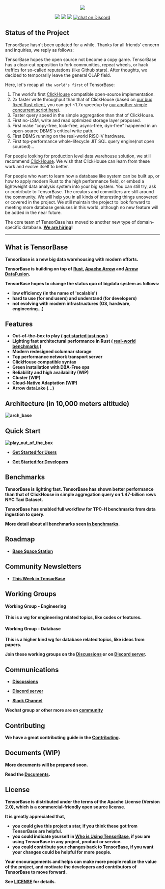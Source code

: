 
<p align="center">
    <img src="https://user-images.githubusercontent.com/237573/117403590-fba83180-af3a-11eb-9464-276af1ad1b80.png">
</p>

<p align="center">
<img src="https://img.shields.io/github/license/tensorbase/tensorbase">
<img src="https://img.shields.io/github/issues/tensorbase/tensorbase">
<img src="https://img.shields.io/github/workflow/status/tensorbase/tensorbase/Base%20Integ%20Sanity%20Checks">
<a href="https://discord.com/invite/E72n2jzgKD">
  <img src="https://img.shields.io/discord/794816685978419210?logo=discord"
  alt="chat on Discord">
</a>
</p>

## Status of the Project

TensorBase hasn't been updated for a while. Thanks for all friends' concern and inquiries, we reply as follows: 

TensorBase hopes the open source not become a copy game. TensorBase has a clear-cut opposition to fork communities, repeat wheels, or hack traffics for so-called reputations (like Github stars). After thoughts, we decided to temporarily leave the general OLAP field.

Here, let's recap all `the world's first` of TensorBase:
1. The world's first [ClickHouse](https://clickhouse.com/) compatible open-source implementation.
2. 2x faster write throughput than that of ClickHouse (based on [our bug fixed Rust client](https://github.com/tensorbase/tensorbase/tree/main/crates/client), you can get ~1.7x speedup by [our another simple concurrent script here](https://github.com/tensorbase/tools)).
3. Faster query speed in the simple aggregation than that of ClickHouse. 
4. First no-LSM, write and read optimized storage layer proposed.
5. First make "copy-free, lock-free, async-free, dyn-free" happened in an open-source DBMS's critical write path.
6. First DBMS running on the real-world RISC-V hardware.
7. First top-performance whole-lifecycle JIT SQL query engine(not open sourced)...

For people looking for production level data warehouse solution, we still recommend [ClickHouse](https://clickhouse.com/). We wish that ClickHouse can learn from these work and evolve itself to better.

For people who want to learn how a database like system can be built up, or how to apply modern Rust to the high performance field, or embed a lightweight data analysis system into your big system. You can still try, ask or contribute to TensorBase. The creators and committers are still around the community. We will help you in all kinds of interesting things uncovered or covered in the project. We still maintain the project to look forward to meeting more database geniuses in this world, although no new feature will be added in the near future. 

The core team of TensorBase has moved to another new type of domain-specific database. <b>[We are hiring](https://tensorbase.io/joinus/)<b/>!

---------------------
## What is TensorBase
TensorBase is a new big data warehousing with modern efforts.

TensorBase is building on top of [Rust](https://www.rust-lang.org/), [Apache Arrow](https://github.com/apache/arrow-rs) and [Arrow DataFusion](https://github.com/apache/arrow-datafusion).

TensorBase hopes to change the status quo of bigdata system as follows:
  * low efficiency (in the name of 'scalable')
  * hard to use (for end users) and understand (for developers)
  * not evolving with modern infrastructures (OS, hardware, engineering...)

## Features

* Out-of-the-box to play ( [get started just now](#quick-start) )
* Lighting fast architectural performance in Rust ( [real-world benchmarks](#benchmarks) )
* Modern redesigned columnar storage 
* Top performance network transport server  
* ClickHouse compatible syntax
* Green installation with DBA-Free ops
* Reliability and high availability (WIP)
* Cluster (WIP)
* Cloud-Native Adaptation (WIP)
* Arrow dataLake (...)

## Architecture (in 10,000 meters altitude)

![arch_base](https://user-images.githubusercontent.com/237573/115341887-efeb0a00-a1db-11eb-8aea-0c6cef2ba1ca.jpg)

## Quick Start

![play_out_of_the_box](https://user-images.githubusercontent.com/237573/115368682-e5d80400-a1f9-11eb-9a9e-deeb4d5d58d2.gif)

* [Get Started for Users](/docs/get_started_users.md) 

* [Get Started for Developers](/docs/get_started_developers.md) 

## Benchmarks

TensorBase is **lighting fast**. TensorBase has shown better performance than that of ClickHouse in simple aggregation query on 1.47-billion rows NYC Taxi Dataset.

TensorBase has **enabled full workflow for TPC-H benchmarks from data ingestion to query**.

More detail about all benchmarks seen [in benchmarks](https://github.com/tensorbase/benchmarks).

## Roadmap

* [Base Space Station](https://github.com/tensorbase/tensorbase/issues/141)

## Community Newsletters
* [This Week in TensorBase](https://tensorbase.io/tw/)

## Working Groups

#### Working Group - Engineering
This is a wg for engineering related topics, like codes or features.

#### Working Group - Database
This is a higher kind wg for database related topics, like ideas from papers.

Join these working groups on the [Discussions](https://github.com/tensorbase/tensorbase/discussions) or on [Discord server](https://discord.gg/E72n2jzgKD).


## Communications

* [Discussions](https://github.com/tensorbase/tensorbase/discussions)

* [Discord server](https://discord.gg/E72n2jzgKD)

* [Slack Channel](https://join.slack.com/t/tensorbase/shared_invite/zt-ntwmjvpu-TQ9drOdUwNJWmUTXvxMumA)

Wechat group or other more are on [community](https://tensorbase.io/community/)

## Contributing

We have a great contributing guide in the [Contributing](/docs/CONTRIBUTING.md). 

## Documents (WIP)

More documents will be prepared soon.

Read the [Documents](/docs/docs.md).

## License
TensorBase is distributed under the terms of the Apache License (Version 2.0), which is a commercial-friendly open source license.

It is greatly appreciated that,

* you could give this project a star, if you think these got from TensorBase are helpful.
* you could indicate yourself in [Who is Using TensorBase](/docs/who_using.md), if you are using TensorBase in any project, product or service. 
* you could contribute your changes back to TensorBase, if you want your changes could be helpful for more people.

Your encouragements and helps can make more people realize the value of the project, and motivate the developers and contributors of TensorBase to move forward.

See [LICENSE](LICENSE) for details.

